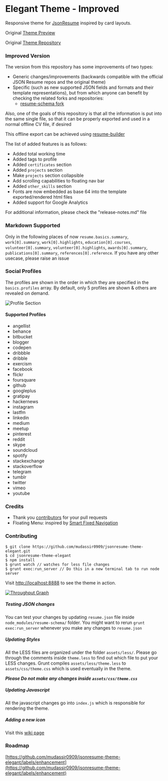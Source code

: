 # Elegant Theme - Improved

Responsive theme for [JsonResume](https://jsonresume.org/) inspired by card layouts.

Original [Theme Preview](http://themes.jsonresume.org/elegant)

Original [Theme Repository](https://github.com/mudassir0909/jsonresume-theme-elegant)

### Improved Version

The version from this repository has some improvements of two types:
- Generic changes/improvements (backwards compatible with the official JSON Resume repos and the original theme)
- Specific (such as new supported JSON fields and formats and their template representations), but from which anyone can benefit by checking the related forks and repositories:
  - [resume-schema fork](https://github.com/lmserrano/resume-schema)

Also, one of the goals of this repository is that all the information is put into the same single file, so that it can be properly exported and used in a normal offline CV file, if desired

This offline export can be achieved using [resume-builder](https://github.com/lmserrano/resume-builder)

The list of added features is as follows:
- Added total working time
- Added tags to profile
- Added `certificates` section
- Added `projects` section
- Make `projects` section collapsible
- Add scrolling capabilities to floating nav bar
- Added `other_skills` section
- Fonts are now embedded as base 64 into the template exported/rendered html files
- Added support for Google Analytics

For additional information, please check the "release-notes.md" file

### Markdown Supported
Only in the following places of now `resume.basics.summary`, `work[0].summary`, `work[0].highlights`, `education[0].courses`, `volunteer[0].summary`, `volunteer[0].highlights`, `awards[0].summary`, `publications[0].summary`, `references[0].reference`. If you have any other usecase, please raise an issue

### Social Profiles
The profiles are shown in the order in which they are specified in the `basics.profiles` array. By default, only 5 profiles are shown & others are revealed on demand.

![Profile Section](https://raw.githubusercontent.com/mudassir0909/jsonresume-theme-elegant/master/screenshots/profile.png)

#### Supported Profiles
* angellist
* behance
* bitbucket
* blogger
* codepen
* dribbble
* dribble
* exercism
* facebook
* flickr
* foursquare
* github
* googleplus
* gratipay
* hackernews
* instagram
* lastfm
* linkedin
* medium
* meetup
* pinterest
* reddit
* skype
* soundcloud
* spotify
* stackexchange
* stackoverflow
* telegram
* tumblr
* twitter
* vimeo
* youtube

### Credits
* Thank you [contributors](https://github.com/mudassir0909/jsonresume-theme-elegant/graphs/contributors) for your pull requests
* Floating Menu: inspired by [Smart Fixed Navigation](http://codyhouse.co/demo/smart-fixed-navigation/index.html)

### Contributing
```
$ git clone https://github.com/mudassir0909/jsonresume-theme-elegant.git
$ cd jsonresume-theme-elegant
$ npm install
$ grunt watch // watches for less file changes
$ grunt exec:run_server // Do this in a new terminal tab to run node server
```

Visit [http://localhost:8888](http://localhost:8888) to see the theme in action.

[![Throughput Graph](https://graphs.waffle.io/mudassir0909/jsonresume-theme-elegant/throughput.svg)](https://waffle.io/mudassir0909/jsonresume-theme-elegant/metrics)

##### Testing JSON changes
You can test your changes by updating `resume.json` file inside `node_modules/resume-schema/` folder. You might want to rerun `grunt exec:run_server` whenever you make any changes to `resume.json`

##### Updating Styles
All the LESS files are organized under the folder `assets/less/`. Please go through the comments inside `theme.less` to find out which file to put your LESS changes. Grunt compiles `assets/less/theme.less` to `assets/css/theme.css` which is used eventually in the theme.

**_Please Do not make any changes inside `assets/css/theme.css`_**

##### Updating Javascript
All the javascript changes go into `index.js` which is responsible for rendering the theme.

##### Adding a new icon
Visit this [wiki page](https://github.com/mudassir0909/jsonresume-theme-elegant/wiki/Adding-a-new-icon)

### Roadmap

[https://github.com/mudassir0909/jsonresume-theme-elegant/labels/enhancement](https://github.com/mudassir0909/jsonresume-theme-elegant/labels/enhancement)
